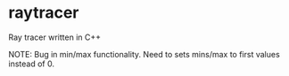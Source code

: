 # raytracer
Ray tracer written in C++

NOTE: Bug in min/max functionality. Need to sets mins/max to first values instead of 0.
